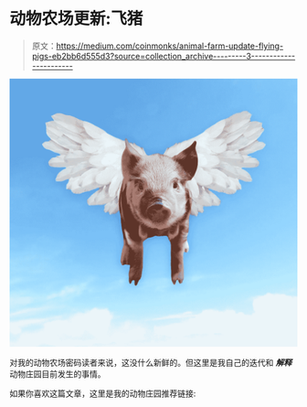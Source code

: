 # 动物农场更新:飞猪

> 原文：<https://medium.com/coinmonks/animal-farm-update-flying-pigs-eb2bb6d555d3?source=collection_archive---------3----------------------->

![](img/625594d15db5849b85f5c237fc251140.png)

对我的动物农场密码读者来说，这没什么新鲜的。但这里是我自己的迭代和 ***解释*** 动物庄园目前发生的事情。

如果你喜欢这篇文章，这里是我的动物庄园推荐链接: